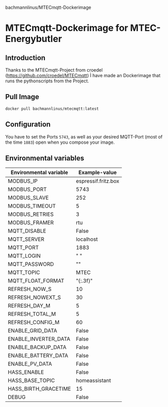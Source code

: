 bachmannlinus/MTECmqtt-Dockerimage

# MTECmqtt-Dockerimage for MTEC-Energybutler

## Introduction
Thanks to the MTECmqtt-Project from croedel (https://github.com/croedel/MTECmqtt) Ì have made an Dockerimage that runs the pythonscripts from the Project.

## Pull Image
```
docker pull bachmannlinus/mtecmqtt:latest
```

## Configuration
You have to set the Ports `5743`, as well as your desired MQTT-Port (most of the time `1883`) open when you compose your image.

## Environmental variables
| Environmental variable   | Example-value        |
|--------------------------|----------------------|
| MODBUS_IP                | espressif.fritz.box  |
| MODBUS_PORT              | 5743                 |
| MODBUS_SLAVE             | 252                  |
| MODBUS_TIMEOUT           | 5                    |
| MODBUS_RETRIES           | 3                    |
| MODBUS_FRAMER            | rtu                  |
| MQTT_DISABLE             | False                |
| MQTT_SERVER              | localhost            |
| MQTT_PORT                | 1883                 |
| MQTT_LOGIN               | " "                  |
| MQTT_PASSWORD            | ""                   |
| MQTT_TOPIC               | MTEC                 |
| MQTT_FLOAT_FORMAT        | "{:.3f}"             |
| REFRESH_NOW_S            | 10                   |
| REFRESH_NOWEXT_S         | 30                   |
| REFRESH_DAY_M            | 5                    |
| REFRESH_TOTAL_M          | 5                    |
| REFRESH_CONFIG_M         | 60                   |
| ENABLE_GRID_DATA         | False                |
| ENABLE_INVERTER_DATA     | False                |
| ENABLE_BACKUP_DATA       | False                |
| ENABLE_BATTERY_DATA      | False                |
| ENABLE_PV_DATA           | False                |
| HASS_ENABLE              | False                |
| HASS_BASE_TOPIC          | homeassistant        |
| HASS_BIRTH_GRACETIME     | 15                   |
| DEBUG                    | False                |

